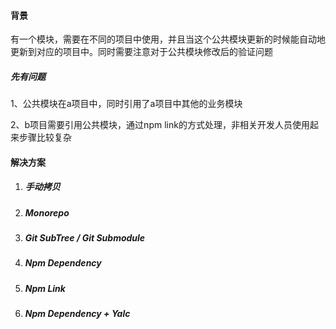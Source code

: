 #### 背景

有一个模块，需要在不同的项目中使用，并且当这个公共模块更新的时候能自动地更新到对应的项目中。同时需要注意对于公共模块修改后的验证问题

##### 先有问题

1、公共模块在a项目中，同时引用了a项目中其他的业务模块

2、b项目需要引用公共模块，通过npm link的方式处理，非相关开发人员使用起来步骤比较复杂

#### 解决方案

1. ##### 手动拷贝

2. ##### Monorepo

3. ##### Git SubTree / Git Submodule

4. ##### Npm Dependency

5. ##### Npm Link

6. ##### Npm Dependency + Yalc
